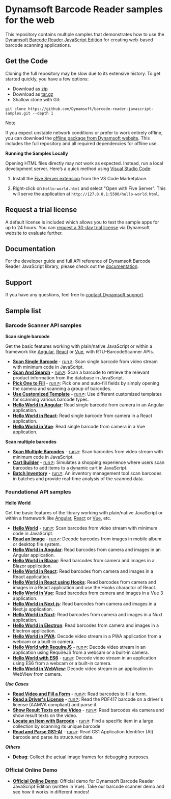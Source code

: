 # Dynamsoft Barcode Reader samples for the web

This repository contains multiple samples that demonstrates how to use the [Dynamsoft Barcode Reader JavaScript Edition](https://www.dynamsoft.com/barcode-reader/sdk-javascript/?utm_source=sampleReadme) for creating web-based barcode scanning applications.

## Get the Code

Cloning the full repository may be slow due to its extensive history. To get started quickly, you have a few options:

- Download as [zip](https://github.com/Dynamsoft/barcode-reader-javascript-samples/archive/refs/heads/main.zip)
- Download as [tar.gz](https://github.com/Dynamsoft/barcode-reader-javascript-samples/archive/refs/heads/main.tar.gz)
- Shallow clone with Git:

```git
git clone https://github.com/Dynamsoft/barcode-reader-javascript-samples.git --depth 1
```

> [!NOTE]
> If you expect unstable network conditions or prefer to work entirely offline, you can download the [offline package from Dynamsoft website](https://www.dynamsoft.com/barcode-reader/downloads/1000003-confirmation/). This includes the full repository and all required dependencies for offline use.
>
> **Running the Samples Locally**
>
> Opening HTML files directly may not work as expected. Instead, run a local development server. Here’s a quick method using [Visual Studio Code](https://code.visualstudio.com/):
>
> 1. Install the [Five Server extension](https://marketplace.visualstudio.com/items?itemName=yandeu.five-server) from the VS Code Marketplace.
>
> 2. Right-click on `hello-world.html` and select "Open with Five Server". This will serve the application at `http://127.0.0.1:5500/hello-world.html`.

## Request a trial license

A default license is included which allows you to test the sample apps for up to 24 hours. You can [request a 30-day trial license](https://www.dynamsoft.com/customer/license/trialLicense?product=dbr&package=js&utm_source=sampleReadme) via Dynamsoft website to evaluate further.

## Documentation

For the developer guide and full API reference of Dynamsoft Barcode Reader JavaScript library, please check out the [documentation](https://www.dynamsoft.com/barcode-reader/docs/web/programming/javascript/?ver=11.0.3000&utm_source=sampleReadme).

## Support

If you have any questions, feel free to [contact Dynamsoft support](https://www.dynamsoft.com/company/contact?utm_source=sampleReadme).

## Sample list

### Barcode Scanner API samples

**Scan single barcode**

Get the basic features working with plain/native JavaScript or within a framework like [Angular](https://angular.io/), [React](https://reactjs.org/) or [Vue](https://vuejs.org/), with RTU-BarcodeScanner APIs.

* [**Scan Single Barcode**](https://github.com/Dynamsoft/barcode-reader-javascript-samples/tree/main/barcode-scanner-api-samples/scan-single-barcode/hello-world.html) - [run&nearrow;](https://demo.dynamsoft.com/samples/dbr/js/barcode-scanner-api-samples/scan-single-barcode/hello-world.html?utm_source=sampleReadme): Scan single barcode from video stream with minimum code in JavaScript.
* [**Scan And Search**](https://github.com/Dynamsoft/barcode-reader-javascript-samples/tree/main/barcode-scanner-api-samples/scan-single-barcode/scan-and-search.html) - [run&nearrow;](https://demo.dynamsoft.com/samples/dbr/js/barcode-scanner-api-samples/scan-single-barcode/scan-and-search.html?utm_source=sampleReadme): Scan a barcode to retrieve the relevant product information from the database in JavaScript.
* [**Pick One to Fill**](https://github.com/Dynamsoft/barcode-reader-javascript-samples/tree/main/barcode-scanner-api-samples/scan-single-barcode/pick-one-to-fill/index.html) - [run&nearrow;](https://demo.dynamsoft.com/samples/dbr/js/barcode-scanner-api-samples/scan-single-barcode/pick-one-to-fill/index.html?utm_source=sampleReadme): Pick one and auto-fill fields by simply opening the camera and scanning a group of barcodes.
* [**Use Customized Template**](https://github.com/Dynamsoft/barcode-reader-javascript-samples/tree/main/barcode-scanner-api-samples/scan-single-barcode/use-customized-template/index.html) - [run&nearrow;](https://demo.dynamsoft.com/samples/dbr/js/barcode-scanner-api-samples/scan-single-barcode/use-customized-template/index.html?utm_source=sampleReadme): Use different customized templates for scanning various barcode types.
* [**Hello World in Angular**](https://github.com/Dynamsoft/barcode-reader-javascript-samples/tree/main/barcode-scanner-api-samples/scan-single-barcode/angular): Read single barcode from camera in an Angular application.
* [**Hello World in React**](https://github.com/Dynamsoft/barcode-reader-javascript-samples/tree/main/barcode-scanner-api-samples/scan-single-barcode/react): Read single barcode from camera in a React application.
* [**Hello World in Vue**](https://github.com/Dynamsoft/barcode-reader-javascript-samples/tree/main/barcode-scanner-api-samples/scan-single-barcode/vue): Read single barcode from camera in a Vue application.

**Scan multiple barcodes**

* [**Scan Multiple Barcodes**](https://github.com/Dynamsoft/barcode-reader-javascript-samples/blob/main/barcode-scanner-api-samples/scan-multiple-barcodes/hello-world.html) - [run&nearrow;](https://demo.dynamsoft.com/samples/dbr/js/barcode-scanner-api-samples/scan-multiple-barcodes/hello-world.html?utm_source=sampleReadme): Scan barcodes from video stream with minimum code in JavaScript.
* [**Cart Builder**](https://github.com/Dynamsoft/barcode-reader-javascript-samples/blob/main/barcode-scanner-api-samples/scan-multiple-barcodes/cart-builder.html) - [run&nearrow;](https://demo.dynamsoft.com/samples/dbr/js/barcode-scanner-api-samples/scan-multiple-barcodes/cart-builder.html?utm_source=sampleReadme): Simulates a shopping experience where users scan barcodes to add items to a dynamic cart in JavaScript.
* [**Batch Inventory**](https://github.com/Dynamsoft/barcode-reader-javascript-samples/blob/main/barcode-scanner-api-samples/scan-multiple-barcodes/batch-inventory/index.html) - [run&nearrow;](https://demo.dynamsoft.com/samples/dbr/js/barcode-scanner-api-samples/scan-multiple-barcodes/batch-inventory/index.html?utm_source=sampleReadme): An inventory management tool scan barcodes in batches and provide real-time analysis of the scanned data.

### Foundational API samples

**Hello World**

Get the basic features of the library working with plain/native JavaScript or within a framework like [Angular](https://angular.io/), [React](https://reactjs.org/) or [Vue](https://vuejs.org/), etc.

* [**Hello World**](https://github.com/Dynamsoft/barcode-reader-javascript-samples/tree/main/foundational-api-samples/hello-world/hello-world.html) - [run&nearrow;](https://demo.dynamsoft.com/samples/dbr/js/foundational-api-samples/hello-world/hello-world.html?utm_source=sampleReadme): Scan barcodes from video stream with minimum code in JavaScript.
* [**Read an Image**](https://github.com/Dynamsoft/barcode-reader-javascript-samples/tree/main/foundational-api-samples/hello-world/read-an-image.html) - [run&nearrow;](https://demo.dynamsoft.com/samples/dbr/js/foundational-api-samples/hello-world/read-an-image.html?utm_source=sampleReadme): Decode barcodes from images in mobile album or desktop file system.
* [**Hello World in Angular**](https://github.com/Dynamsoft/barcode-reader-javascript-samples/tree/main/foundational-api-samples/hello-world/angular#readme): Read barcodes from camera and images in an Angular application.
* [**Hello World in Blazor**](https://github.com/Dynamsoft/barcode-reader-javascript-samples/tree/main/foundational-api-samples/hello-world/blazor#readme): Read barcodes from camera and images in a Blazor application.
* [**Hello World in React**](https://github.com/Dynamsoft/barcode-reader-javascript-samples/tree/main/foundational-api-samples/hello-world/react#readme): Read barcodes from camera and images in a React application.
* [**Hello World in React using Hooks**](https://github.com/Dynamsoft/barcode-reader-javascript-samples/tree/main/foundational-api-samples/hello-world/react-hooks#readme): Read barcodes from camera and images in a React application and use the Hooks charactor of React.
* [**Hello World in Vue**](https://github.com/Dynamsoft/barcode-reader-javascript-samples/tree/main/foundational-api-samples/hello-world/vue#readme): Read barcodes from camera and images in a Vue 3 application.
* [**Hello World in Next.js**](https://github.com/Dynamsoft/barcode-reader-javascript-samples/tree/main/foundational-api-samples/hello-world/next#readme): Read barcodes from camera and images in a Next.js application.
* [**Hello World in Nuxt**](https://github.com/Dynamsoft/barcode-reader-javascript-samples/tree/main/foundational-api-samples/hello-world/nuxt#readme): Read barcodes from camera and images in a Nuxt application.
* [**Hello World in Electron**](https://github.com/Dynamsoft/barcode-reader-javascript-samples/tree/main/foundational-api-samples/hello-world/electron#readme): Read barcodes from camera and images in a Electron application.
* [**Hello World in PWA**](https://github.com/Dynamsoft/barcode-reader-javascript-samples/tree/main/foundational-api-samples/hello-world/pwa#readme): Decode video stream in a PWA application from a webcam or a built-in camera.
* [**Hello World with RequireJS**](https://github.com/Dynamsoft/barcode-reader-javascript-samples/tree/main/foundational-api-samples/hello-world/requirejs.html) - [run&nearrow;](https://demo.dynamsoft.com/samples/dbr/js/foundational-api-samples/hello-world/requirejs.html?utm_source=sampleReadme): Decode video stream in an application using RequireJS from a webcam or a built-in camera.
* [**Hello World with ES6**](https://github.com/Dynamsoft/barcode-reader-javascript-samples/tree/main/foundational-api-samples/hello-world/es6.html) - [run&nearrow;](https://demo.dynamsoft.com/samples/dbr/js/foundational-api-samples/hello-world/es6.html?utm_source=sampleReadme): Decode video stream in an application using ES6 from a webcam or a built-in camera.
* [**Hello World in WebView**](https://github.com/Dynamsoft/barcode-reader-javascript-samples/tree/main/foundational-api-samples/hello-world/webview): Decode video stream in an application in WebView from camera. 

***Use Cases***

* [**Read Video and Fill a Form**](https://github.com/Dynamsoft/barcode-reader-javascript-samples/tree/main/foundational-api-samples/use-case/fill-a-form-with-barcode-reading.html) - [run&nearrow;](https://demo.dynamsoft.com/samples/dbr/js/foundational-api-samples/use-case/fill-a-form-with-barcode-reading.html?utm_source=sampleReadme): Read barcodes to fill a form.
* [**Read a Driver's License**](https://github.com/Dynamsoft/barcode-reader-javascript-samples/tree/main/foundational-api-samples/use-case/read-a-drivers-license/index.html) - [run&nearrow;](https://demo.dynamsoft.com/samples/dbr/js/foundational-api-samples/use-case/read-a-drivers-license/index.html?utm_source=sampleReadme): Read the PDF417 barcode on a driver's license (AAMVA compliant) and parse it.
* [**Show Result Texts on the Video**](https://github.com/Dynamsoft/barcode-reader-javascript-samples/tree/main/foundational-api-samples/use-case/show-result-texts-on-the-video.html) - [run&nearrow;](https://demo.dynamsoft.com/samples/dbr/js/foundational-api-samples/use-case/show-result-texts-on-the-video.html?utm_source=sampleReadme): Read barcodes via camera and show result texts on the video.
* [**Locate an Item with Barcode**](https://github.com/Dynamsoft/barcode-reader-javascript-samples/tree/main/foundational-api-samples/use-case/locate-an-item-with-barcode/index.html) - [run&nearrow;](https://demo.dynamsoft.com/samples/dbr/js/foundational-api-samples/use-case/locate-an-item-with-barcode/index.html?utm_source=sampleReadme): Find a specific item in a large collection by scanning its unique barcode
* [**Read and Parse GS1-AI**](https://github.com/Dynamsoft/barcode-reader-javascript-samples/tree/main/foundational-api-samples/use-case/read-and-parse-GS1-AI/index.html) - [run&nearrow;](https://demo.dynamsoft.com/samples/dbr/js/foundational-api-samples/use-case/read-and-parse-GS1-AI/index.html?utm_source=sampleReadme): Read GS1 Application Identifier (AI) barcode and parse its structured data.

***Others***

* [**Debug**](https://github.com/Dynamsoft/barcode-reader-javascript-samples/tree/main/foundational-api-samples/others/debug#readme): Collect the actual image frames for debugging purposes.

### Official Online Demo

- [**Official Online Demo**](https://demo.dynamsoft.com/barcode-reader-js): Official demo for Dynamsoft Barcode Reader JavaScript Edition (written in Vue). Take our barcode scanner demo and see how it works in different modes!
